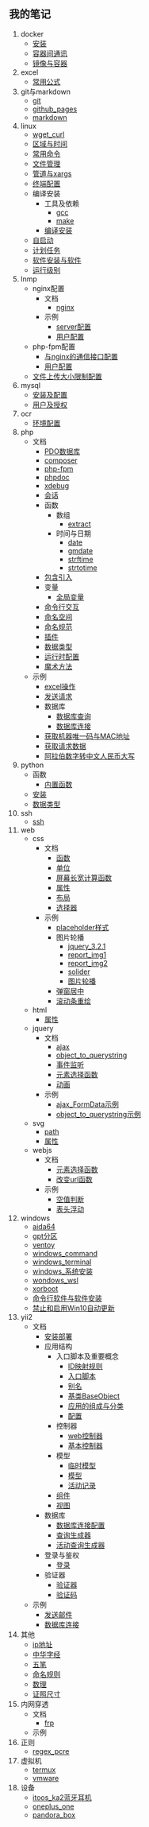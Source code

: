 ## 我的笔记
1. docker
    * [安装](./index.html?title=/md/docker/安装)
    * [容器间通讯](./index.html?title=/md/docker/容器间通讯)
    * [镜像与容器](./index.html?title=/md/docker/镜像与容器)
1. excel
    * [常用公式](./index.html?title=/md/excel/常用公式)
1. git与markdown
    * [git](./index.html?title=/md/git与markdown/git)
    * [github_pages](./index.html?title=/md/git与markdown/github_pages)
    * [markdown](./index.html?title=/md/git与markdown/markdown)
1. linux
    * [wget_curl](./index.html?title=/md/linux/wget_curl)
    * [区域与时间](./index.html?title=/md/linux/区域与时间)
    * [常用命令](./index.html?title=/md/linux/常用命令)
    * [文件管理](./index.html?title=/md/linux/文件管理)
    * [管道与xargs](./index.html?title=/md/linux/管道与xargs)
    * [终端配置](./index.html?title=/md/linux/终端配置)
    * 编译安装
        * 工具及依赖
            * [gcc](./index.html?title=/md/linux/编译安装/工具及依赖/gcc)
            * [make](./index.html?title=/md/linux/编译安装/工具及依赖/make)
        * [编译安装](./index.html?title=/md/linux/编译安装/编译安装)
    * [自启动](./index.html?title=/md/linux/自启动)
    * [计划任务](./index.html?title=/md/linux/计划任务)
    * [软件安装与软件](./index.html?title=/md/linux/软件安装与软件)
    * [运行级别](./index.html?title=/md/linux/运行级别)
1. lnmp
    * nginx配置
        * 文档
            * [nginx](./index.html?title=/md/lnmp/nginx配置/文档/nginx)
        * 示例
            * [server配置](./index.html?title=/md/lnmp/nginx配置/示例/server配置)
            * [用户配置](./index.html?title=/md/lnmp/nginx配置/示例/用户配置)
    * php-fpm配置
        * [与nginx的通信接口配置](./index.html?title=/md/lnmp/php-fpm配置/与nginx的通信接口配置)
        * [用户配置](./index.html?title=/md/lnmp/php-fpm配置/用户配置)
    * [文件上传大小限制配置](./index.html?title=/md/lnmp/文件上传大小限制配置)
1. mysql
    * [安装及配置](./index.html?title=/md/mysql/安装及配置)
    * [用户及授权](./index.html?title=/md/mysql/用户及授权)
1. ocr
    * [环境配置](./index.html?title=/md/ocr/环境配置)
1. php
    * 文档
        * [PDO数据库](./index.html?title=/md/php/文档/PDO数据库)
        * [composer](./index.html?title=/md/php/文档/composer)
        * [php-fpm](./index.html?title=/md/php/文档/php-fpm)
        * [phpdoc](./index.html?title=/md/php/文档/phpdoc)
        * [xdebug](./index.html?title=/md/php/文档/xdebug)
        * [会话](./index.html?title=/md/php/文档/会话)
        * 函数
            * 数组
                * [extract](./index.html?title=/md/php/文档/函数/数组/extract)
            * 时间与日期
                * [date](./index.html?title=/md/php/文档/函数/时间与日期/date)
                * [gmdate](./index.html?title=/md/php/文档/函数/时间与日期/gmdate)
                * [strftime](./index.html?title=/md/php/文档/函数/时间与日期/strftime)
                * [strtotime](./index.html?title=/md/php/文档/函数/时间与日期/strtotime)
        * [包含引入](./index.html?title=/md/php/文档/包含引入)
        * 变量
            * [全局变量](./index.html?title=/md/php/文档/变量/全局变量)
        * [命令行交互](./index.html?title=/md/php/文档/命令行交互)
        * [命名空间](./index.html?title=/md/php/文档/命名空间)
        * [命名规范](./index.html?title=/md/php/文档/命名规范)
        * [插件](./index.html?title=/md/php/文档/插件)
        * [数据类型](./index.html?title=/md/php/文档/数据类型)
        * [运行时配置](./index.html?title=/md/php/文档/运行时配置)
        * [魔术方法](./index.html?title=/md/php/文档/魔术方法)
    * 示例
        * [excel操作](./index.html?title=/md/php/示例/excel操作)
        * [发送请求](./index.html?title=/md/php/示例/发送请求)
        * 数据库
            * [数据库查询](./index.html?title=/md/php/示例/数据库/数据库查询)
            * [数据库连接](./index.html?title=/md/php/示例/数据库/数据库连接)
        * [获取机器唯一码与MAC地址](./index.html?title=/md/php/示例/获取机器唯一码与MAC地址)
        * [获取请求数据](./index.html?title=/md/php/示例/获取请求数据)
        * [阿拉伯数字转中文人民币大写](./index.html?title=/md/php/示例/阿拉伯数字转中文人民币大写)
1. python
    * 函数
        * [内置函数](./index.html?title=/md/python/函数/内置函数)
    * [安装](./index.html?title=/md/python/安装)
    * [数据类型](./index.html?title=/md/python/数据类型)
1. ssh
    * [ssh](./index.html?title=/md/ssh/ssh)
1. web
    * css
        * 文档
            * [函数](./index.html?title=/md/web/css/文档/函数)
            * [单位](./index.html?title=/md/web/css/文档/单位)
            * [屏幕长宽计算函数](./index.html?title=/md/web/css/文档/屏幕长宽计算函数)
            * [属性](./index.html?title=/md/web/css/文档/属性)
            * [布局](./index.html?title=/md/web/css/文档/布局)
            * [选择器](./index.html?title=/md/web/css/文档/选择器)
        * 示例
            * [placeholder样式](./index.html?title=/md/web/css/示例/placeholder样式)
            * 图片轮播
                * [jquery_3.2.1](./index.html?title=/md/web/css/示例/图片轮播/jquery_3.2.1)
                * [report_img1](./index.html?title=/md/web/css/示例/图片轮播/report_img1)
                * [report_img2](./index.html?title=/md/web/css/示例/图片轮播/report_img2)
                * [solider](./index.html?title=/md/web/css/示例/图片轮播/solider)
                * [图片轮播](./index.html?title=/md/web/css/示例/图片轮播/图片轮播)
            * [弹窗居中](./index.html?title=/md/web/css/示例/弹窗居中)
            * [滚动条重绘](./index.html?title=/md/web/css/示例/滚动条重绘)
    * html
        * [属性](./index.html?title=/md/web/html/属性)
    * jquery
        * 文档
            * [ajax](./index.html?title=/md/web/jquery/文档/ajax)
            * [object_to_querystring](./index.html?title=/md/web/jquery/文档/object_to_querystring)
            * [事件监听](./index.html?title=/md/web/jquery/文档/事件监听)
            * [元素选择函数](./index.html?title=/md/web/jquery/文档/元素选择函数)
            * [动画](./index.html?title=/md/web/jquery/文档/动画)
        * 示例
            * [ajax_FormData示例](./index.html?title=/md/web/jquery/示例/ajax_FormData示例)
            * [object_to_querystring示例](./index.html?title=/md/web/jquery/示例/object_to_querystring示例)
    * svg
        * [path](./index.html?title=/md/web/svg/path)
        * [属性](./index.html?title=/md/web/svg/属性)
    * webjs
        * 文档
            * [元素选择函数](./index.html?title=/md/web/webjs/文档/元素选择函数)
            * [改变url函数](./index.html?title=/md/web/webjs/文档/改变url函数)
        * 示例
            * [空值判断](./index.html?title=/md/web/webjs/示例/空值判断)
            * [表头浮动](./index.html?title=/md/web/webjs/示例/表头浮动)
1. windows
    * [aida64](./index.html?title=/md/windows/aida64)
    * [gpt分区](./index.html?title=/md/windows/gpt分区)
    * [ventoy](./index.html?title=/md/windows/ventoy)
    * [windows_command](./index.html?title=/md/windows/windows_command)
    * [windows_terminal](./index.html?title=/md/windows/windows_terminal)
    * [windows_系统安装](./index.html?title=/md/windows/windows_系统安装)
    * [wondows_wsl](./index.html?title=/md/windows/wondows_wsl)
    * [xorboot](./index.html?title=/md/windows/xorboot)
    * [命令行软件与软件安装](./index.html?title=/md/windows/命令行软件与软件安装)
    * [禁止和启用Win10自动更新](./index.html?title=/md/windows/禁止和启用Win10自动更新)
1. yii2
    * 文档
        * [安装部署](./index.html?title=/md/yii2/文档/安装部署)
        * 应用结构
            * 入口脚本及重要概念
                * [ID映射规则](./index.html?title=/md/yii2/文档/应用结构/入口脚本及重要概念/ID映射规则)
                * [入口脚本](./index.html?title=/md/yii2/文档/应用结构/入口脚本及重要概念/入口脚本)
                * [别名](./index.html?title=/md/yii2/文档/应用结构/入口脚本及重要概念/别名)
                * [基类BaseObject](./index.html?title=/md/yii2/文档/应用结构/入口脚本及重要概念/基类BaseObject)
                * [应用的组成与分类](./index.html?title=/md/yii2/文档/应用结构/入口脚本及重要概念/应用的组成与分类)
                * [配置](./index.html?title=/md/yii2/文档/应用结构/入口脚本及重要概念/配置)
            * 控制器
                * [web控制器](./index.html?title=/md/yii2/文档/应用结构/控制器/web控制器)
                * [基本控制器](./index.html?title=/md/yii2/文档/应用结构/控制器/基本控制器)
            * 模型
                * [临时模型](./index.html?title=/md/yii2/文档/应用结构/模型/临时模型)
                * [模型](./index.html?title=/md/yii2/文档/应用结构/模型/模型)
                * [活动记录](./index.html?title=/md/yii2/文档/应用结构/模型/活动记录)
            * [组件](./index.html?title=/md/yii2/文档/应用结构/组件)
            * [视图](./index.html?title=/md/yii2/文档/应用结构/视图)
        * 数据库
            * [数据库连接配置](./index.html?title=/md/yii2/文档/数据库/数据库连接配置)
            * [查询生成器](./index.html?title=/md/yii2/文档/数据库/查询生成器)
            * [活动查询生成器](./index.html?title=/md/yii2/文档/数据库/活动查询生成器)
        * 登录与鉴权
            * [登录](./index.html?title=/md/yii2/文档/登录与鉴权/登录)
        * 验证器
            * [验证器](./index.html?title=/md/yii2/文档/验证器/验证器)
            * [验证码](./index.html?title=/md/yii2/文档/验证器/验证码)
    * 示例
        * [发送邮件](./index.html?title=/md/yii2/示例/发送邮件)
        * [数据库连接](./index.html?title=/md/yii2/示例/数据库连接)
1. 其他
    * [ip地址](./index.html?title=/md/其他/ip地址)
    * [中华字经](./index.html?title=/md/其他/中华字经)
    * [五笔](./index.html?title=/md/其他/五笔)
    * [命名规则](./index.html?title=/md/其他/命名规则)
    * [数理](./index.html?title=/md/其他/数理)
    * [证照尺寸](./index.html?title=/md/其他/证照尺寸)
1. 内网穿透
    * 文档
        * [frp](./index.html?title=/md/内网穿透/文档/frp)
    * 示例
1. 正则
    * [regex_pcre](./index.html?title=/md/正则/regex_pcre)
1. 虚拟机
    * [termux](./index.html?title=/md/虚拟机/termux)
    * [vmware](./index.html?title=/md/虚拟机/vmware)
1. 设备
    * [itoos_ka2蓝牙耳机](./index.html?title=/md/设备/itoos_ka2蓝牙耳机)
    * [oneplus_one](./index.html?title=/md/设备/oneplus_one)
    * [pandora_box](./index.html?title=/md/设备/pandora_box)
